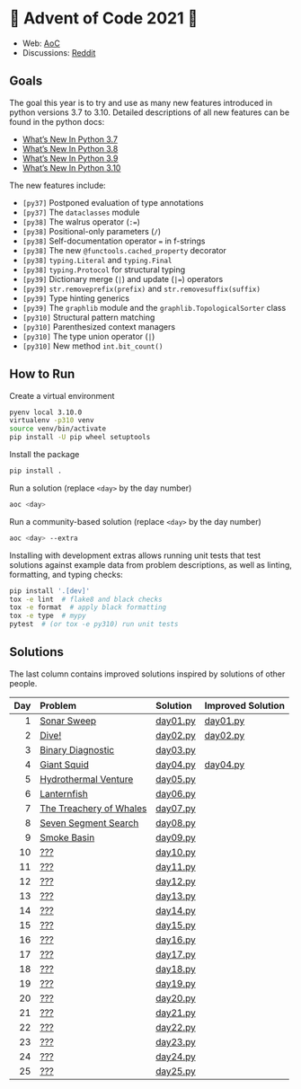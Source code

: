# 🎄 Advent of Code 2021 🎄

* Web: [AoC](https://adventofcode.com/2021)
* Discussions: [Reddit](https://www.reddit.com/r/adventofcode)

## Goals
The goal this year is to try and use as many new features introduced
in python versions 3.7 to 3.10. Detailed descriptions of all new features
can be found in the python docs:
* [What’s New In Python 3.7](https://docs.python.org/3/whatsnew/3.7.html)
* [What’s New In Python 3.8](https://docs.python.org/3/whatsnew/3.8.html)
* [What’s New In Python 3.9](https://docs.python.org/3/whatsnew/3.9.html)
* [What’s New In Python 3.10](https://docs.python.org/3/whatsnew/3.10.html)

The new features include:
* `[py37]` Postponed evaluation of type annotations
* `[py37]` The `dataclasses` module
* `[py38]` The walrus operator (`:=`)
* `[py38]` Positional-only parameters (`/`)
* `[py38]` Self-documentation operator `=` in f-strings
* `[py38]` The new `@functools.cached_property` decorator
* `[py38]` `typing.Literal` and `typing.Final`
* `[py38]` `typing.Protocol` for structural typing
* `[py39]` Dictionary merge (`|`) and update (`|=`) operators
* `[py39]` `str.removeprefix(prefix)` and `str.removesuffix(suffix)`
* `[py39]` Type hinting generics
* `[py39]` The `graphlib` module and the `graphlib.TopologicalSorter` class
* `[py310]` Structural pattern matching
* `[py310]` Parenthesized context managers
* `[py310]` The type union operator (`|`)
* `[py310]` New method `int.bit_count()`

## How to Run
Create a virtual environment
```sh
pyenv local 3.10.0
virtualenv -p310 venv
source venv/bin/activate
pip install -U pip wheel setuptools
```

Install the package
```sh
pip install .
```

Run a solution (replace `<day>` by the day number)
```sh
aoc <day>
```

Run a community-based solution (replace `<day>` by the day number)
```sh
aoc <day> --extra
```

Installing with development extras allows running unit tests that test
solutions against example data from problem descriptions, as well as
linting, formatting, and typing checks:
```sh
pip install '.[dev]'
tox -e lint  # flake8 and black checks
tox -e format  # apply black formatting
tox -e type  # mypy
pytest  # (or tox -e py310) run unit tests
```

## Solutions
The last column contains improved solutions inspired by solutions of other people.

| Day | Problem                                                        | Solution                                   | Improved Solution                                |
|----:|:---------------------------------------------------------------|:-------------------------------------------|:-------------------------------------------------|
|   1 | [Sonar Sweep](https://adventofcode.com/2021/day/1)             | [day01.py](src/aoc2021/solutions/day01.py) | [day01.py](src/aoc2021/solutions_extra/day01.py) |
|   2 | [Dive!](https://adventofcode.com/2021/day/2)                   | [day02.py](src/aoc2021/solutions/day02.py) | [day02.py](src/aoc2021/solutions_extra/day02.py) |
|   3 | [Binary Diagnostic](https://adventofcode.com/2021/day/3)       | [day03.py](src/aoc2021/solutions/day03.py) |                                                  |
|   4 | [Giant Squid](https://adventofcode.com/2021/day/4)             | [day04.py](src/aoc2021/solutions/day04.py) | [day04.py](src/aoc2021/solutions_extra/day04.py) |
|   5 | [Hydrothermal Venture](https://adventofcode.com/2021/day/5)    | [day05.py](src/aoc2021/solutions/day05.py) |                                                  |
|   6 | [Lanternfish](https://adventofcode.com/2021/day/6)             | [day06.py](src/aoc2021/solutions/day06.py) |                                                  |
|   7 | [The Treachery of Whales](https://adventofcode.com/2021/day/7) | [day07.py](src/aoc2021/solutions/day07.py) |                                                  |
|   8 | [Seven Segment Search](https://adventofcode.com/2021/day/8)    | [day08.py](src/aoc2021/solutions/day08.py) |                                                  |
|   9 | [Smoke Basin](https://adventofcode.com/2021/day/9)             | [day09.py](src/aoc2021/solutions/day09.py) |                                                  |
|  10 | [???](https://adventofcode.com/2021/day/10)                    | [day10.py](src/aoc2021/solutions/day10.py) |                                                  |
|  11 | [???](https://adventofcode.com/2021/day/11)                    | [day11.py](src/aoc2021/solutions/day11.py) |                                                  |
|  12 | [???](https://adventofcode.com/2021/day/12)                    | [day12.py](src/aoc2021/solutions/day12.py) |                                                  |
|  13 | [???](https://adventofcode.com/2021/day/13)                    | [day13.py](src/aoc2021/solutions/day13.py) |                                                  |
|  14 | [???](https://adventofcode.com/2021/day/14)                    | [day14.py](src/aoc2021/solutions/day14.py) |                                                  |
|  15 | [???](https://adventofcode.com/2021/day/15)                    | [day15.py](src/aoc2021/solutions/day15.py) |                                                  |
|  16 | [???](https://adventofcode.com/2021/day/16)                    | [day16.py](src/aoc2021/solutions/day16.py) |                                                  |
|  17 | [???](https://adventofcode.com/2021/day/17)                    | [day17.py](src/aoc2021/solutions/day17.py) |                                                  |
|  18 | [???](https://adventofcode.com/2021/day/18)                    | [day18.py](src/aoc2021/solutions/day18.py) |                                                  |
|  19 | [???](https://adventofcode.com/2021/day/19)                    | [day19.py](src/aoc2021/solutions/day19.py) |                                                  |
|  20 | [???](https://adventofcode.com/2021/day/20)                    | [day20.py](src/aoc2021/solutions/day20.py) |                                                  |
|  21 | [???](https://adventofcode.com/2021/day/21)                    | [day21.py](src/aoc2021/solutions/day21.py) |                                                  |
|  22 | [???](https://adventofcode.com/2021/day/22)                    | [day22.py](src/aoc2021/solutions/day22.py) |                                                  |
|  23 | [???](https://adventofcode.com/2021/day/23)                    | [day23.py](src/aoc2021/solutions/day23.py) |                                                  |
|  24 | [???](https://adventofcode.com/2021/day/24)                    | [day24.py](src/aoc2021/solutions/day24.py) |                                                  |
|  25 | [???](https://adventofcode.com/2021/day/25)                    | [day25.py](src/aoc2021/solutions/day25.py) |                                                  |
